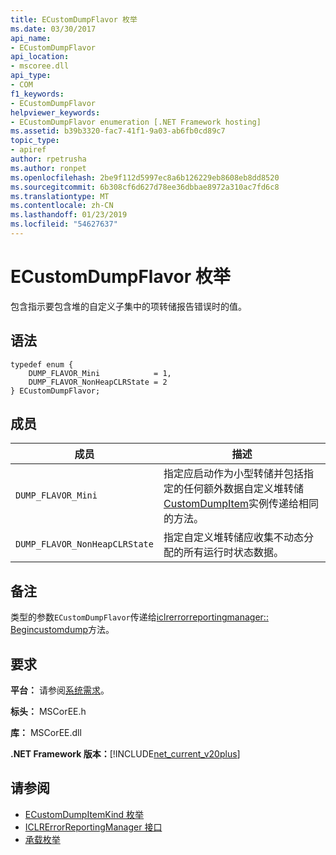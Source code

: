 ```yaml
---
title: ECustomDumpFlavor 枚举
ms.date: 03/30/2017
api_name:
- ECustomDumpFlavor
api_location:
- mscoree.dll
api_type:
- COM
f1_keywords:
- ECustomDumpFlavor
helpviewer_keywords:
- ECustomDumpFlavor enumeration [.NET Framework hosting]
ms.assetid: b39b3320-fac7-41f1-9a03-ab6fb0cd89c7
topic_type:
- apiref
author: rpetrusha
ms.author: ronpet
ms.openlocfilehash: 2be9f112d5997ec8a6b126229eb8608eb8dd8520
ms.sourcegitcommit: 6b308cf6d627d78ee36dbbae8972a310ac7fd6c8
ms.translationtype: MT
ms.contentlocale: zh-CN
ms.lasthandoff: 01/23/2019
ms.locfileid: "54627637"
---
```

# <a name="ecustomdumpflavor-enumeration"></a>ECustomDumpFlavor 枚举
包含指示要包含堆的自定义子集中的项转储报告错误时的值。  
  
## <a name="syntax"></a>语法  
  
```  
typedef enum {  
    DUMP_FLAVOR_Mini            = 1,  
    DUMP_FLAVOR_NonHeapCLRState = 2  
} ECustomDumpFlavor;  
```  
  
## <a name="members"></a>成员  
  
|成员|描述|  
|------------|-----------------|  
|`DUMP_FLAVOR_Mini`|指定应启动作为小型转储并包括指定的任何额外数据自定义堆转储[CustomDumpItem](../../../../docs/framework/unmanaged-api/hosting/customdumpitem-structure.md)实例传递给相同的方法。|  
|`DUMP_FLAVOR_NonHeapCLRState`|指定自定义堆转储应收集不动态分配的所有运行时状态数据。|  
  
## <a name="remarks"></a>备注  
 类型的参数`ECustomDumpFlavor`传递给[iclrerrorreportingmanager:: Begincustomdump](../../../../docs/framework/unmanaged-api/hosting/iclrerrorreportingmanager-begincustomdump-method.md)方法。  
  
## <a name="requirements"></a>要求  
 **平台：** 请参阅[系统需求](../../../../docs/framework/get-started/system-requirements.md)。  
  
 **标头：** MSCorEE.h  
  
 **库：** MSCorEE.dll  
  
 **.NET Framework 版本：**[!INCLUDE[net_current_v20plus](../../../../includes/net-current-v20plus-md.md)]  
  
## <a name="see-also"></a>请参阅
- [ECustomDumpItemKind 枚举](../../../../docs/framework/unmanaged-api/hosting/ecustomdumpitemkind-enumeration.md)
- [ICLRErrorReportingManager 接口](../../../../docs/framework/unmanaged-api/hosting/iclrerrorreportingmanager-interface.md)
- [承载枚举](../../../../docs/framework/unmanaged-api/hosting/hosting-enumerations.md)
